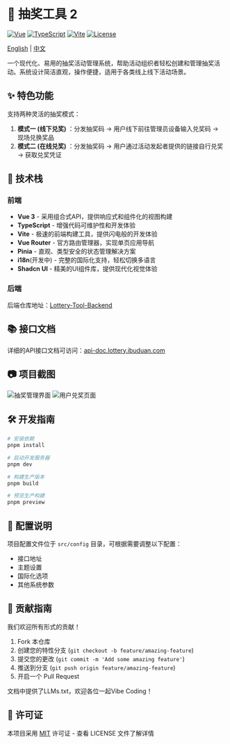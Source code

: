 # 🎯 抽奖工具 2

[![Vue](https://img.shields.io/badge/Vue-3.x-brightgreen.svg)](https://vuejs.org/)
[![TypeScript](https://img.shields.io/badge/TypeScript-5.x-blue.svg)](https://www.typescriptlang.org/)
[![Vite](https://img.shields.io/badge/Vite-latest-purple.svg)](https://vitejs.dev/)
[![License](https://img.shields.io/badge/License-MIT-yellow.svg)](LICENSE)

[English](README.md) | [中文](README-cn.md)

一个现代化、易用的抽奖活动管理系统，帮助活动组织者轻松创建和管理抽奖活动。系统设计简洁直观，操作便捷，适用于各类线上线下活动场景。

## ✨ 特色功能

支持两种灵活的抽奖模式：
1. **模式一 (线下兑奖)** ：分发抽奖码 → 用户线下前往管理员设备输入兑奖码 → 现场兑换奖品
2. **模式二 (在线兑奖)** ：分发抽奖码 → 用户通过活动发起者提供的链接自行兑奖 → 获取兑奖凭证

## 🚀 技术栈

### 前端
- **Vue 3** - 采用组合式API，提供响应式和组件化的视图构建
- **TypeScript** - 增强代码可维护性和开发体验
- **Vite** - 极速的前端构建工具，提供闪电般的开发体验
- **Vue Router** - 官方路由管理器，实现单页应用导航
- **Pinia** - 直观、类型安全的状态管理解决方案
- **i18n**(开发中) - 完整的国际化支持，轻松切换多语言
- **Shadcn UI** - 精美的UI组件库，提供现代化视觉体验

### 后端
后端仓库地址：[Lottery-Tool-Backend](https://github.com/buduan/Lottery-Tool-Backend)

## 📚 接口文档

详细的API接口文档可访问：[api-doc.lottery.ibuduan.com](http://api-doc.lottery.ibuduan.com)

## 📷 项目截图

![抽奖管理界面](https://via.placeholder.com/800x450.png?text=抽奖管理界面)
![用户兑奖页面](https://via.placeholder.com/800x450.png?text=用户兑奖页面)

## 🛠️ 开发指南

```bash
# 安装依赖
pnpm install

# 启动开发服务器
pnpm dev

# 构建生产版本
pnpm build

# 预览生产构建
pnpm preview
```

## 🔧 配置说明

项目配置文件位于 `src/config` 目录，可根据需要调整以下配置：

- 接口地址
- 主题设置
- 国际化选项
- 其他系统参数

## 👥 贡献指南

我们欢迎所有形式的贡献！

1. Fork 本仓库
2. 创建您的特性分支 (`git checkout -b feature/amazing-feature`)
3. 提交您的更改 (`git commit -m 'Add some amazing feature'`)
4. 推送到分支 (`git push origin feature/amazing-feature`)
5. 开启一个 Pull Request

文档中提供了LLMs.txt，欢迎各位一起Vibe Coding！

## 📄 许可证

本项目采用 [MIT](LICENSE) 许可证 - 查看 LICENSE 文件了解详情
